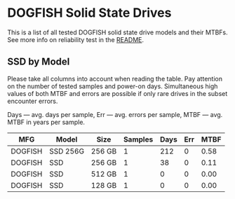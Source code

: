 DOGFISH Solid State Drives
==========================

This is a list of all tested DOGFISH solid state drive models and their MTBFs. See
more info on reliability test in the [README](https://github.com/linuxhw/SMART).

SSD by Model
------------

Please take all columns into account when reading the table. Pay attention on the
number of tested samples and power-on days. Simultaneous high values of both MTBF
and errors are possible if only rare drives in the subset encounter errors.

Days — avg. days per sample,
Err  — avg. errors per sample,
MTBF — avg. MTBF in years per sample.

| MFG       | Model              | Size   | Samples | Days  | Err   | MTBF   |
|-----------|--------------------|--------|---------|-------|-------|--------|
| DOGFISH   | SSD 256G           | 256 GB | 1       | 212   | 0     | 0.58   |
| DOGFISH   | SSD                | 256 GB | 1       | 38    | 0     | 0.11   |
| DOGFISH   | SSD                | 512 GB | 1       | 0     | 0     | 0.00   |
| DOGFISH   | SSD                | 128 GB | 1       | 0     | 0     | 0.00   |
